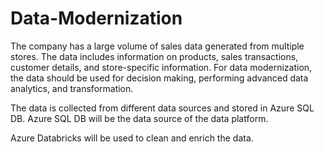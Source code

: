 # Data-Modernization

The company has a large volume of sales data generated from multiple stores. The data includes information on products, sales transactions, customer details, and store-specific information. For data modernization, the data should be used for decision making, performing advanced data analytics, and transformation.

The data is collected from different data sources and stored in Azure SQL DB. Azure SQL DB will be the data source of the data platform.

Azure Databricks will be used to clean and enrich the data.

